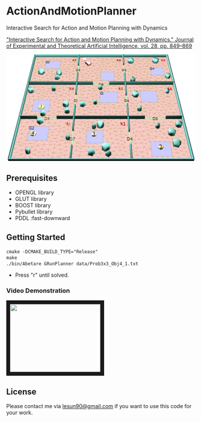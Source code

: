 # ActionAndMotionPlanner
Interactive Search for Action and Motion Planning with Dynamics

[ "Interactive Search for Action and Motion Planning with Dynamics." Journal of Experimental and Theoretical Artificial Intelligence, vol. 28, pp. 849–869](http://www.robotmotionplanning.org/papers/PaperJETAI16.pdf)

![alt text](pics/demo.jpg)

## Prerequisites
- OPENGL library
- GLUT library
- BOOST library
- Pybullet library
- PDDL :fast-downward

## Getting Started
```
cmake -DCMAKE_BUILD_TYPE="Release"
make
./bin/Abetare GRunPlanner data/Prob3x3_Obj4_1.txt
```
- Press "r" until solved.

### Video Demonstration
<a href="http://www.youtube.com/watch?feature=player_embedded&v=kb79tR5bmlE
" target="_blank"><img src="http://img.youtube.com/vi/kb79tR5bmlE/0.jpg"
alt="" width="240" height="180" border="10" /></a>

## License

Please contact me via lesun90@gmail.com if you want to use this code for your work.
